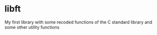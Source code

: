 # libft
My first library with some recoded functions of the C standard library and some other utility functions
